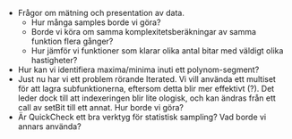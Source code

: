 - Frågor om mätning och presentation av data.
	- Hur många samples borde vi göra?
	- Borde vi köra om samma komplexitetsberäkningar av samma funktion flera gånger?
	- Hur jämför vi funktioner som klarar olika antal bitar med väldigt olika hastigheter?
- Hur kan vi identifiera maxima/minima inuti ett polynom-segment?
- Just nu har vi ett problem rörande Iterated. Vi vill använda ett multiset för att lagra subfunktionerna, eftersom detta blir mer effektivt (?). Det leder dock till att indexeringen blir lite ologisk, och kan ändras från ett call av setBit till ett annat. Hur borde vi göra?
- Är QuickCheck ett bra verktyg för statistisk sampling? Vad borde vi annars använda?